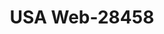 ---
f_zip-code: 95473
f_state-code: CA
title: USA Web-28458
f_phone: 707-829-8135
f_city-only: Sebastopol
f_address: P O Box 1763 Sebastopol
f_location-unique-id: '28458'
slug: usa-web-28458
updated-on: '2024-05-30T13:46:58.046Z'
created-on: '2024-05-30T13:36:59.803Z'
published-on: '2024-05-30T13:54:32.469Z'
f_city-state: cms/city/sebastopol-ca.md
f_company: cms/company/usa-web.md
f_state: cms/state/california.md
layout: '[payday-loan].html'
tags: payday-loan
---